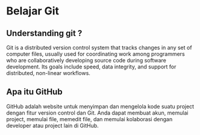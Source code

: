 # Belajar Git

## Understanding git ?

Git is a distributed version control system that tracks changes in any set of computer files, usually used for coordinating work among programmers who are collaboratively developing source code during software development. Its goals include speed, data integrity, and support for distributed, non-linear workflows. 

## Apa itu  GitHub

GitHub adalah website untuk menyimpan dan mengelola kode suatu project dengan fitur version control dan Git. Anda dapat membuat akun, memulai project, memulai file, memedit file, dan memulai kolaborasi dengan developer atau project lain di GitHub.